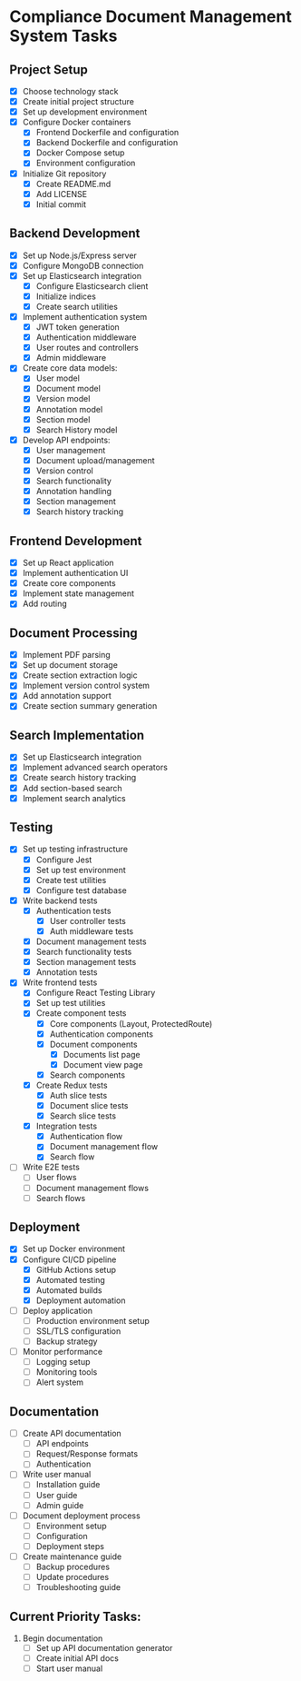# Compliance Document Management System Tasks

## Project Setup
- [x] Choose technology stack
- [x] Create initial project structure
- [x] Set up development environment
- [x] Configure Docker containers
  - [x] Frontend Dockerfile and configuration
  - [x] Backend Dockerfile and configuration
  - [x] Docker Compose setup
  - [x] Environment configuration
- [x] Initialize Git repository
  - [x] Create README.md
  - [x] Add LICENSE
  - [x] Initial commit

## Backend Development
- [x] Set up Node.js/Express server
- [x] Configure MongoDB connection
- [x] Set up Elasticsearch integration
  - [x] Configure Elasticsearch client
  - [x] Initialize indices
  - [x] Create search utilities
- [x] Implement authentication system
  - [x] JWT token generation
  - [x] Authentication middleware
  - [x] User routes and controllers
  - [x] Admin middleware
- [x] Create core data models:
  - [x] User model
  - [x] Document model
  - [x] Version model
  - [x] Annotation model
  - [x] Section model
  - [x] Search History model
- [x] Develop API endpoints:
  - [x] User management
  - [x] Document upload/management
  - [x] Version control
  - [x] Search functionality
  - [x] Annotation handling
  - [x] Section management
  - [x] Search history tracking

## Frontend Development
- [x] Set up React application
- [x] Implement authentication UI
- [x] Create core components
- [x] Implement state management
- [x] Add routing

## Document Processing
- [x] Implement PDF parsing
- [x] Set up document storage
- [x] Create section extraction logic
- [x] Implement version control system
- [x] Add annotation support
- [x] Create section summary generation

## Search Implementation
- [x] Set up Elasticsearch integration
- [x] Implement advanced search operators
- [x] Create search history tracking
- [x] Add section-based search
- [x] Implement search analytics

## Testing
- [x] Set up testing infrastructure
  - [x] Configure Jest
  - [x] Set up test environment
  - [x] Create test utilities
  - [x] Configure test database
- [x] Write backend tests
  - [x] Authentication tests
    - [x] User controller tests
    - [x] Auth middleware tests
  - [x] Document management tests
  - [x] Search functionality tests
  - [x] Section management tests
  - [x] Annotation tests
- [x] Write frontend tests
  - [x] Configure React Testing Library
  - [x] Set up test utilities
  - [x] Create component tests
    - [x] Core components (Layout, ProtectedRoute)
    - [x] Authentication components
    - [x] Document components
      - [x] Documents list page
      - [x] Document view page
    - [x] Search components
  - [x] Create Redux tests
    - [x] Auth slice tests
    - [x] Document slice tests
    - [x] Search slice tests
  - [x] Integration tests
    - [x] Authentication flow
    - [x] Document management flow
    - [x] Search flow
- [ ] Write E2E tests
  - [ ] User flows
  - [ ] Document management flows
  - [ ] Search flows

## Deployment
- [x] Set up Docker environment
- [x] Configure CI/CD pipeline
  - [x] GitHub Actions setup
  - [x] Automated testing
  - [x] Automated builds
  - [x] Deployment automation
- [ ] Deploy application
  - [ ] Production environment setup
  - [ ] SSL/TLS configuration
  - [ ] Backup strategy
- [ ] Monitor performance
  - [ ] Logging setup
  - [ ] Monitoring tools
  - [ ] Alert system

## Documentation
- [ ] Create API documentation
  - [ ] API endpoints
  - [ ] Request/Response formats
  - [ ] Authentication
- [ ] Write user manual
  - [ ] Installation guide
  - [ ] User guide
  - [ ] Admin guide
- [ ] Document deployment process
  - [ ] Environment setup
  - [ ] Configuration
  - [ ] Deployment steps
- [ ] Create maintenance guide
  - [ ] Backup procedures
  - [ ] Update procedures
  - [ ] Troubleshooting guide

## Current Priority Tasks:
1. Begin documentation
   - [ ] Set up API documentation generator
   - [ ] Create initial API docs
   - [ ] Start user manual

